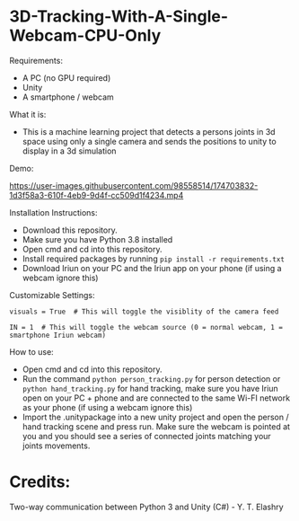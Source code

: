 # 3D-Tracking-With-A-Single-Webcam-CPU-Only

Requirements:
 - A PC (no GPU required)
 - Unity
 - A smartphone / webcam
 
 What it is:
 -  This is a machine learning project that detects a persons joints in 3d space using only a single camera and sends the positions to unity to display in a 3d simulation

 Demo:

https://user-images.githubusercontent.com/98558514/174703832-1d3f58a3-610f-4eb9-9d4f-cc509d1f4234.mp4

 Installation Instructions:
 
 - Download this repository.
 - Make sure you have Python 3.8 installed
 - Open cmd and cd into this repository.
 - Install required packages by running ``` pip install -r requirements.txt ```
 - Download Iriun on your PC and the Iriun app on your phone (if using a webcam ignore this)

 Customizable Settings:
 ```
 visuals = True  # This will toggle the visiblity of the camera feed

 IN = 1  # This will toggle the webcam source (0 = normal webcam, 1 = smartphone Iriun webcam)
 ```

 How to use:
 
 - Open cmd and cd into this repository.
 - Run the command ``` python person_tracking.py ``` for person detection or ``` python hand_tracking.py ``` for hand tracking, make sure you have Iriun open on your PC + phone and are connected to the same Wi-FI network as your phone (if using a webcam ignore this)
 - Import the .unitypackage into a new unity project and open the person / hand tracking scene and press run. Make sure the webcam is pointed at you and you should see a series of connected joints matching your joints movements.

# Credits:

Two-way communication between Python 3 and Unity (C#) - Y. T. Elashry
